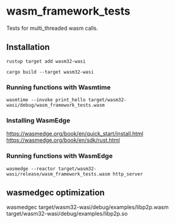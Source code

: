 # wasm_framework_tests
Tests for multi_threaded wasm calls.

## Installation
`rustup target add wasm32-wasi`

`cargo build --target wasm32-wasi`

### Running functions with Wasmtime
`wasmtime --invoke print_hello target/wasm32-wasi/debug/wasm_framework_tests.wasm`

### Installing WasmEdge
https://wasmedge.org/book/en/quick_start/install.html
https://wasmedge.org/book/en/sdk/rust.html

### Running functions with WasmEdge
`wasmedge --reactor target/wasm32-wasi/release/wasm_framework_tests.wasm http_server`

## wasmedgec optimization
wasmedgec target/wasm32-wasi/debug/examples/libp2p.wasm target/wasm32-wasi/debug/examples/libp2p.so